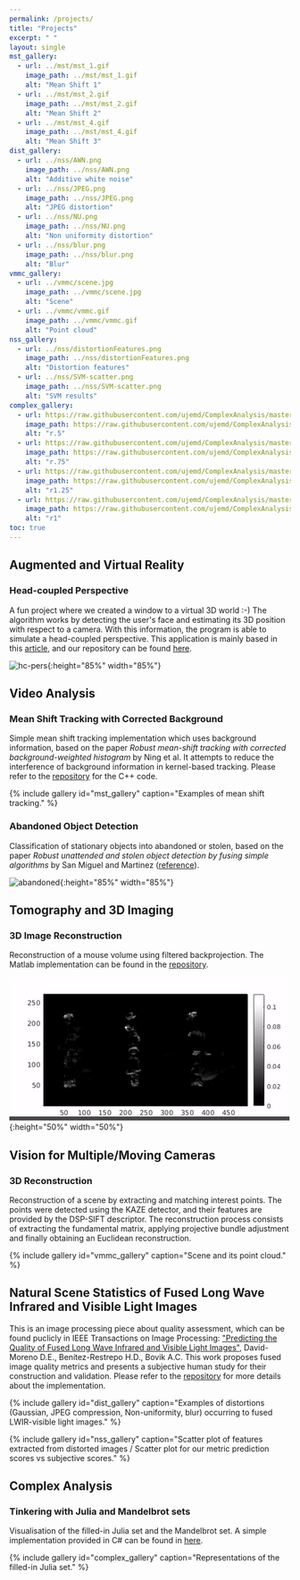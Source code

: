 ```yaml
---
permalink: /projects/
title: "Projects"
excerpt: " "
layout: single
mst_gallery:
  - url: ../mst/mst_1.gif
    image_path: ../mst/mst_1.gif
    alt: "Mean Shift 1"
  - url: ../mst/mst_2.gif
    image_path: ../mst/mst_2.gif
    alt: "Mean Shift 2"
  - url: ../mst/mst_4.gif
    image_path: ../mst/mst_4.gif
    alt: "Mean Shift 3"
dist_gallery:
  - url: ../nss/AWN.png
    image_path: ../nss/AWN.png
    alt: "Additive white noise"
  - url: ../nss/JPEG.png
    image_path: ../nss/JPEG.png
    alt: "JPEG distortion"
  - url: ../nss/NU.png
    image_path: ../nss/NU.png
    alt: "Non uniformity distortion"
  - url: ../nss/blur.png
    image_path: ../nss/blur.png
    alt: "Blur"
vmmc_gallery:
  - url: ../vmmc/scene.jpg
    image_path: ../vmmc/scene.jpg
    alt: "Scene"
  - url: ../vmmc/vmmc.gif
    image_path: ../vmmc/vmmc.gif
    alt: "Point cloud"
nss_gallery:
  - url: ../nss/distortionFeatures.png
    image_path: ../nss/distortionFeatures.png
    alt: "Distortion features"
  - url: ../nss/SVM-scatter.png
    image_path: ../nss/SVM-scatter.png
    alt: "SVM results"
complex_gallery:
  - url: https://raw.githubusercontent.com/ujemd/ComplexAnalysis/master/img/r.5.gif
    image_path: https://raw.githubusercontent.com/ujemd/ComplexAnalysis/master/img/r.5.gif
    alt: "r.5"
  - url: https://raw.githubusercontent.com/ujemd/ComplexAnalysis/master/img/r.75.gif
    image_path: https://raw.githubusercontent.com/ujemd/ComplexAnalysis/master/img/r.75.gif
    alt: "r.75"
  - url: https://raw.githubusercontent.com/ujemd/ComplexAnalysis/master/img/r1.25.gif
    image_path: https://raw.githubusercontent.com/ujemd/ComplexAnalysis/master/img/r1.25.gif
    alt: "r1.25"
  - url: https://raw.githubusercontent.com/ujemd/ComplexAnalysis/master/img/r1.gif
    image_path: https://raw.githubusercontent.com/ujemd/ComplexAnalysis/master/img/r1.gif
    alt: "r1"
toc: true
---
```


## Augmented and Virtual Reality

### Head-coupled Perspective

A fun project where we created a window to a virtual 3D world :-) The algorithm works by detecting the user's face and estimating its 3D position with respect to a camera. With this information, the program is able to simulate a head-coupled perspective. This application is mainly based in this [article](https://medium.com/@michel.brisis/off-axis-projection-in-unity-1572d826541e), and our repository can be found [here](https://github.com/ujemd/off-axis-projection-unity).

![hc-pers](https://raw.githubusercontent.com/ujemd/off-axis-projection-unity/blob/master/img/head-coupled-perspective.gif){:height="85%" width="85%"}

## Video Analysis

### Mean Shift Tracking with Corrected Background

Simple mean shift tracking implementation which uses background information, based on the paper _Robust mean-shift tracking with corrected
background-weighted histogram_ by Ning et al. It attempts to reduce the interference of background information in kernel-based tracking. Please refer to the [repository](https://github.com/ujemd/MeanShiftTracking-CBWH) for the C++ code.

{% include gallery id="mst_gallery" caption="Examples of mean shift tracking." %}

### Abandoned Object Detection

Classification of stationary objects into abandoned or stolen, based on the paper _Robust unattended and stolen object detection by fusing simple algorithms_ by San Miguel and Martinez ([reference](https://ieeexplore.ieee.org/document/4730375)).

![abandoned](../mst/abandoned.gif){:height="85%" width="85%"}

## Tomography and 3D Imaging

### 3D Image Reconstruction

Reconstruction of a mouse volume using filtered backprojection. The Matlab implementation can be found in the [repository](https://github.com/ujemd/3DFilteredBackProjection).

![mouse](../tibs/mouse.gif){:height="50%" width="50%"}

## Vision for Multiple/Moving Cameras

### 3D Reconstruction

Reconstruction of a scene by extracting and matching interest points. The points were detected using the KAZE detector, and
their features are provided by the DSP-SIFT descriptor. The reconstruction process consists of extracting the fundamental matrix, applying projective bundle adjustment and finally obtaining an Euclidean reconstruction.

{% include gallery id="vmmc_gallery" caption="Scene and its point cloud." %}

## Natural Scene Statistics of Fused Long Wave Infrared and Visible Light Images

This is an image processing piece about quality assessment, which can be found puclicly in IEEE Transactions on Image Processing: ["Predicting the Quality of Fused Long Wave Infrared and Visible Light Images"](http://ieeexplore.ieee.org/document/7904687/), David-Moreno D.E., Benítez-Restrepo H.D., Bovik A.C. This work proposes fused image quality metrics and presents a subjective human study for their construction and validation. Please refer to the [repository](https://github.com/ujemd/NSS-of-LWIR-and-Vissible-Images) for more details about the implementation.

{% include gallery id="dist_gallery" caption="Examples of distortions (Gaussian, JPEG compression, Non-uniformity, blur) occurring to fused LWIR-visible light images." %}

{% include gallery id="nss_gallery" caption="Scatter plot of features extracted from distorted images / Scatter plot for our metric prediction scores vs subjective scores." %}

## Complex Analysis

### Tinkering with Julia and Mandelbrot sets

Visualisation of the filled-in Julia set and the Mandelbrot set. A simple implementation provided in C# can be found in [here](https://github.com/ujemd/ComplexAnalysis).

{% include gallery id="complex_gallery" caption="Representations of the filled-in Julia set." %}
